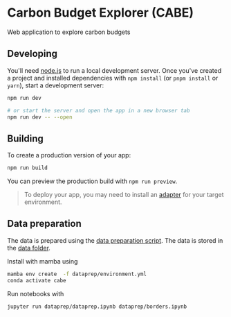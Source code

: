 # Carbon Budget Explorer (CABE)

Web application to explore carbon budgets

## Developing

You'll need [node.js](https://nodejs.org/en) to run a local development server.
Once you've created a project and installed dependencies with `npm install` (or `pnpm install` or `yarn`), start a development server:

```bash
npm run dev

# or start the server and open the app in a new browser tab
npm run dev -- --open
```

## Building

To create a production version of your app:

```bash
npm run build
```

You can preview the production build with `npm run preview`.

> To deploy your app, you may need to install an [adapter](https://kit.svelte.dev/docs/adapters) for your target environment.

## Data preparation

The data is prepared using the [data preparation script](dataprep/dataprep.ipynb). The data is stored in the [data folder](data).

Install with mamba using

```bash
mamba env create  -f dataprep/environment.yml
conda activate cabe
```

Run notebooks with

```bash
jupyter run dataprep/dataprep.ipynb dataprep/borders.ipynb
```